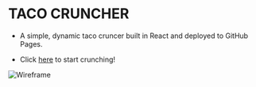 # __TACO CRUNCHER__

* A simple, dynamic taco cruncer built in React and deployed to GitHub Pages.

* Click [here]() to start crunching!

![Wireframe](https://i.imgur.com/1lULkNC.png)